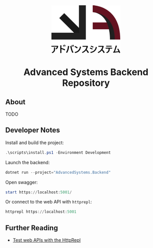 <p align="center">
  <a title="Project Logo">
    <img height="150" style="margin-top:15px" src="https://raw.githubusercontent.com/Advanced-Systems/vector-assets/master/advanced-systems-logo-annotated.svg">
  </a>
</p>

<h1 align="center">Advanced Systems Backend Repository</h1>

## About

TODO

## Developer Notes

Install and build the project:

```powershell
.\scripts\install.ps1 -Environment Development
```

Launch the backend:

```powershell
dotnet run --project="AdvancedSystems.Backend"
```

Open swagger:

```powershell
start https://localhost:5001/
```

Or connect to the web API with `httprepl`:

```powershell
httprepl https://localhost:5001
```

## Further Reading

- [Test web APIs with the HttpRepl](https://learn.microsoft.com/en-us/aspnet/core/web-api/http-repl/?view=aspnetcore-7.0&tabs=windows)
